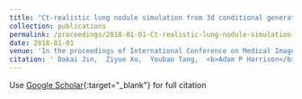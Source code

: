 ```yaml
---
title: "Ct-realistic lung nodule simulation from 3d conditional generative adversarial networks for robust lung segmentation"
collection: publications
permalink: /proceedings/2018-01-01-Ct-realistic-lung-nodule-simulation-from-3d-conditional-generative-adversarial-networks-for-robust-lung-segmentation
date: 2018-01-01
venue: 'In the proceedings of International Conference on Medical Image Computing and Computer-Assisted Intervention'
citation: ' Dakai Jin,  Ziyue Xu,  Youbao Tang,  <b>Adam P Harrison</b>,  Daniel J Mollura, &quot;Ct-realistic lung nodule simulation from 3d conditional generative adversarial networks for robust lung segmentation.&quot; In the proceedings of International Conference on Medical Image Computing and Computer-Assisted Intervention, 2018.'
---
```

Use [Google Scholar](https://scholar.google.com/scholar?q=Ct+realistic+lung+nodule+simulation+from+3d+conditional+generative+adversarial+networks+for+robust+lung+segmentation){:target="_blank"} for full citation